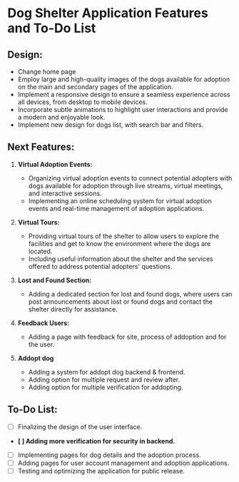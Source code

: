 # Dog Shelter Application Features and To-Do List

## Design:
- Change home page
- Employ large and high-quality images of the dogs available for adoption on the main and secondary pages of the application.
- Implement a responsive design to ensure a seamless experience across all devices, from desktop to mobile devices.
- Incorporate subtle animations to highlight user interactions and provide a modern and enjoyable look.
- Implement new design for dogs list, with search bar and filters.

## Next Features:
1. **Virtual Adoption Events:**
   - Organizing virtual adoption events to connect potential adopters with dogs available for adoption through live streams, virtual meetings, and interactive sessions.
   - Implementing an online scheduling system for virtual adoption events and real-time management of adoption applications.

2. **Virtual Tours:**
   - Providing virtual tours of the shelter to allow users to explore the facilities and get to know the environment where the dogs are located.
   - Including useful information about the shelter and the services offered to address potential adopters' questions.

3. **Lost and Found Section:**
   - Adding a dedicated section for lost and found dogs, where users can post announcements about lost or found dogs and contact the shelter directly for assistance.

4. **Feedback Users:**
   - Adding a page with feedback for site, process of addoption and for the user.

5. **Addopt dog**
   - Adding a system for addopt dog backend & frontend.
   - Adding option for multiple request and review after.
   - Adding option for multiple verification for addopting.


## To-Do List:
- [ ] Finalizing the design of the user interface.
- **[ ] Adding more verification for security in backend.**
- [ ] Implementing pages for dog details and the adoption process.
- [ ] Adding pages for user account management and adoption applications.
- [ ] Testing and optimizing the application for public release.
